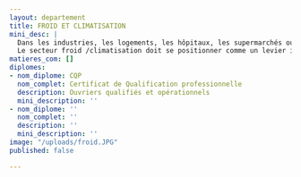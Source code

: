 ```yaml
---
layout: departement
title: FROID ET CLIMATISATION
mini_desc: |
  Dans les industries, les logements, les hôpitaux, les supermarchés ou les cuisines professionnelles, le froid est devenu essentiel pour de nombreuses activités telles que l’industrie agro-alimentaire, le commerce, le transport, la restauration…
  Le secteur froid /climatisation doit se positionner comme un levier incontournable du développement durable en intégrant les impératifs de protection de l’environnement et de la maîtrise de l’énergie.
matieres_com: []
diplomes:
- nom_diplome: CQP
  nom_complet: Certificat de Qualification professionnelle
  description: Ouvriers qualifiés et opérationnels
  mini_description: ''
- nom_diplome: ''
  nom_complet: ''
  description: ''
  mini_description: ''
image: "/uploads/froid.JPG"
published: false

---
```

